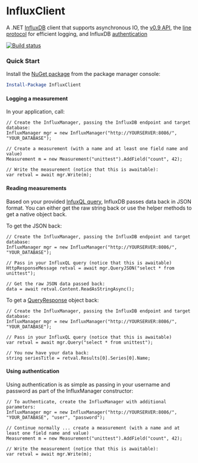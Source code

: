 # InfluxClient
A .NET [InfluxDB](https://influxdb.com/) client that supports asynchronous IO, the [v0.9 API](https://influxdb.com/docs/v0.9/introduction/overview.html), the [line protocol](https://influxdb.com/docs/v0.9/write_protocols/line.html) for efficient logging, and InfluxDB [authentication](https://influxdb.com/docs/v0.9/administration/authentication_and_authorization.html)

[![Build status](https://ci.appveyor.com/api/projects/status/kab7aiacy0vjv1sr?svg=true)](https://ci.appveyor.com/project/danesparza/influxclient)

### Quick Start
Install the [NuGet package](https://www.nuget.org/packages/InfluxClient/) from the package manager console:

```powershell
Install-Package InfluxClient
```
#### Logging a measurement
In your application, call:

```CSharp
// Create the InfluxManager, passing the InfluxDB endpoint and target database:
InfluxManager mgr = new InfluxManager("http://YOURSERVER:8086/", "YOUR_DATABASE");

// Create a measurement (with a name and at least one field name and value)
Measurement m = new Measurement("unittest").AddField("count", 42);

// Write the measurement (notice that this is awaitable):
var retval = await mgr.Write(m);
```

#### Reading measurements
Based on your provided [InfuxQL query](https://influxdb.com/docs/v0.9/query_language/data_exploration.html), InfluxDB passes data back in JSON format.  You can either get the raw string back or use the helper methods to get a native object back.  

To get the JSON back:

```CSharp
// Create the InfluxManager, passing the InfluxDB endpoint and target database:
InfluxManager mgr = new InfluxManager("http://YOURSERVER:8086/", "YOUR_DATABASE");

// Pass in your InfluxQL query (notice that this is awaitable)
HttpResponseMessage retval = await mgr.QueryJSON("select * from unittest");

// Get the raw JSON data passed back:
data = await retval.Content.ReadAsStringAsync();
```

To get a [QueryResponse](https://github.com/danesparza/InfluxClient/blob/master/InfluxClient/QueryResponse.cs) object back:

```CSharp
// Create the InfluxManager, passing the InfluxDB endpoint and target database:
InfluxManager mgr = new InfluxManager("http://YOURSERVER:8086/", "YOUR_DATABASE");

// Pass in your InfluxQL query (notice that this is awaitable)
var retval = await mgr.Query("select * from unittest");

// You now have your data back:
string seriesTitle = retval.Results[0].Series[0].Name;
```

#### Using authentication
Using authentication is as simple as passing in your username and password as part of the InfluxManager constructor:

```CSharp
// To authenticate, create the InfluxManager with additional parameters:
InfluxManager mgr = new InfluxManager("http://YOURSERVER:8086/", "YOUR_DATABASE", "user", "password");

// Continue normally ... create a measurement (with a name and at least one field name and value)
Measurement m = new Measurement("unittest").AddField("count", 42);

// Write the measurement (notice that this is awaitable):
var retval = await mgr.Write(m);
```
